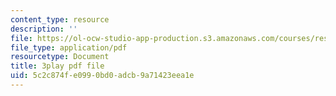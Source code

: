```yaml
---
content_type: resource
description: ''
file: https://ol-ocw-studio-app-production.s3.amazonaws.com/courses/res-15-003-shaping-the-future-of-work-15-662x-spring-2016/5c2c874fe0990bd0adcb9a71423eea1e_q2mz6LZVnT8.pdf
file_type: application/pdf
resourcetype: Document
title: 3play pdf file
uid: 5c2c874f-e099-0bd0-adcb-9a71423eea1e
---
```

